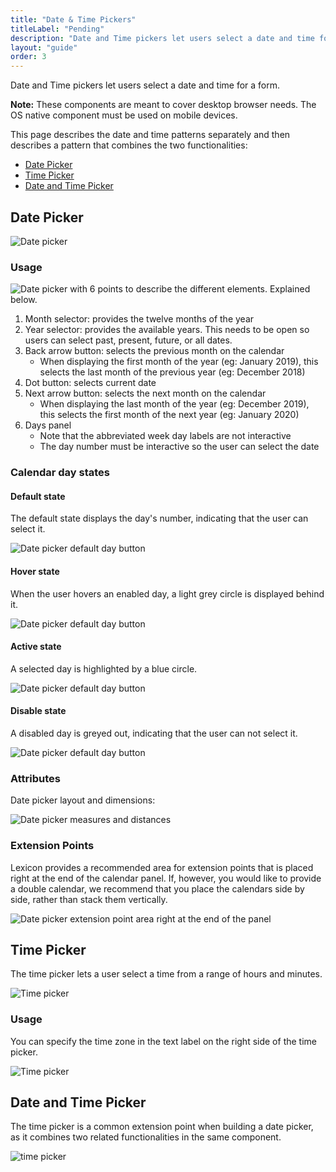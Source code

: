 ```yaml
---
title: "Date & Time Pickers"
titleLabel: "Pending"
description: "Date and Time pickers let users select a date and time for a form."
layout: "guide"
order: 3
---
```


<div class="page-description">Date and Time pickers let users select a date and time for a form.</div>

**Note:** These components are meant to cover desktop browser needs. The OS native component must be used on mobile devices.

This page describes the date and time patterns separately and then describes a 
pattern that combines the two functionalities:

* [Date Picker](#date-picker)
* [Time Picker](#time-picker)
* [Date and Time Picker](#date-and-time-picker)

## Date Picker

![Date picker](/lexicon/images/Picker-date.jpg)


### Usage

![Date picker with 6 points to describe the different elements. Explained below.](/lexicon/images/Picker-date-desc.jpg)

1. Month selector: provides the twelve months of the year
2. Year selector: provides the available years. This needs to be open so users can select past, present, future, or all dates.
3. Back arrow button: selects the previous month on the calendar
    * When displaying the first month of the year (eg: January 2019), this selects the last month of the previous year (eg: December 2018)
4. Dot button: selects current date
5. Next arrow button: selects the next month on the calendar
    * When displaying the last month of the year (eg: December 2019), this selects the first month of the next year (eg: January 2020) 
6. Days panel
    * Note that the abbreviated week day labels are not interactive 
    * The day number must be interactive so the user can select the date


### Calendar day states

#### Default state

The default state displays the day's number, indicating that the user can select it.

![Date picker default day button](/lexicon/images/Picker-date-day-default.jpg)

#### Hover state

When the user hovers an enabled day, a light grey circle is displayed behind it.

![Date picker default day button](/lexicon/images/Picker-date-day-hover.jpg)

#### Active state

A selected day is highlighted by a blue circle.

![Date picker default day button](/lexicon/images/Picker-date-day-active.jpg)

#### Disable state

A disabled day is greyed out, indicating that the user can not select it.

![Date picker default day button](/lexicon/images/Picker-date-day-disabled.jpg)

### Attributes

Date picker layout and dimensions:

![Date picker measures and distances](/lexicon/images/Picker-date-measures.jpg)

### Extension Points

Lexicon provides a recommended area for extension points that is placed right at the end of the calendar panel. If, however, you would like to provide a double calendar, we recommend that you place the calendars side by side, rather than stack them vertically.

![Date picker extension point area right at the end of the panel](/lexicon/images/Picker-date-extension.jpg)

## Time Picker

The time picker lets a user select a time from a range of hours and minutes.

![Time picker](/lexicon/images/Picker-time.jpg)

### Usage

You can specify the time zone in the text label on the right side of the time picker.

![Time picker](/lexicon/images/Picker-time-zone.jpg)


## Date and Time Picker

The time picker is a common extension point when building a date picker, as it combines two related functionalities in the same component.

![time picker](/lexicon/images/Picker-date-time.jpg)
